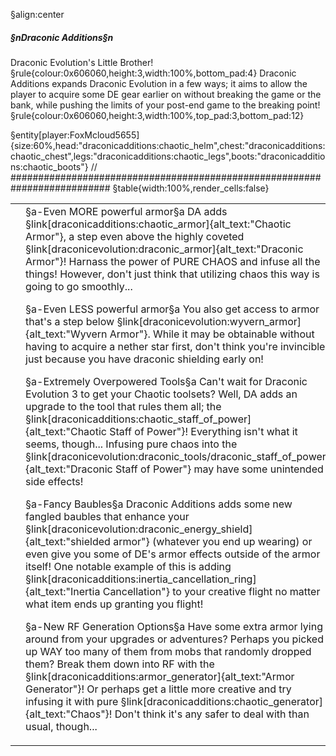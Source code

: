 §align:center
##### §nDraconic Additions§n

Draconic Evolution's Little Brother!
§rule{colour:0x606060,height:3,width:100%,bottom_pad:4}
Draconic Additions expands Draconic Evolution in a few ways; it aims to allow the player to acquire some DE gear earlier on without breaking the game or the bank, while pushing the limits of your post-end game to the breaking point!
§rule{colour:0x606060,height:3,width:100%,top_pad:3,bottom_pad:12}

§entity[player:FoxMcloud5655]{size:60%,head:"draconicadditions:chaotic_helm",chest:"draconicadditions:chaotic_chest",legs:"draconicadditions:chaotic_legs",boots:"draconicadditions:chaotic_boots"}
// ##########################################################################
§table{width:100%,render_cells:false}
<table column_layout="25,1*"><tr><td></td><td>
§a-Even MORE powerful armor§a
DA adds §link[draconicadditions:chaotic_armor]{alt_text:"Chaotic Armor"}, a step even above the highly coveted §link[draconicevolution:draconic_armor]{alt_text:"Draconic Armor"}!  Harnass the power of PURE CHAOS and infuse all the things!  However, don't just think that utilizing chaos this way is going to go smoothly...

§a-Even LESS powerful armor§a
You also get access to armor that's a step below §link[draconicevolution:wyvern_armor]{alt_text:"Wyvern Armor"}.  While it may be obtainable without having to acquire a nether star first, don't think you're invincible just because you have draconic shielding early on!

§a-Extremely Overpowered Tools§a
Can't wait for Draconic Evolution 3 to get your Chaotic toolsets?  Well, DA adds an upgrade to the tool that rules them all; the §link[draconicadditions:chaotic_staff_of_power]{alt_text:"Chaotic Staff of Power"}!  Everything isn't what it seems, though...  Infusing pure chaos into the §link[draconicevolution:draconic_tools/draconic_staff_of_power]{alt_text:"Draconic Staff of Power"} may have some unintended side effects!

§a-Fancy Baubles§a
Draconic Additions adds some new fangled baubles that enhance your §link[draconicevolution:draconic_energy_shield]{alt_text:"shielded armor"} (whatever you end up wearing) or even give you some of DE's armor effects outside of the armor itself!  One notable example of this is adding §link[draconicadditions:inertia_cancellation_ring]{alt_text:"Inertia Cancellation"} to your creative flight no matter what item ends up granting you flight!

§a-New RF Generation Options§a
Have some extra armor lying around from your upgrades or adventures?  Perhaps you picked up WAY too many of them from mobs that randomly dropped them?  Break them down into RF with the §link[draconicadditions:armor_generator]{alt_text:"Armor Generator"}!  Or perhaps get a little more creative and try infusing it with pure §link[draconicadditions:chaotic_generator]{alt_text:"Chaos"}!  Don't think it's any safer to deal with than usual, though...
</td></tr></table>